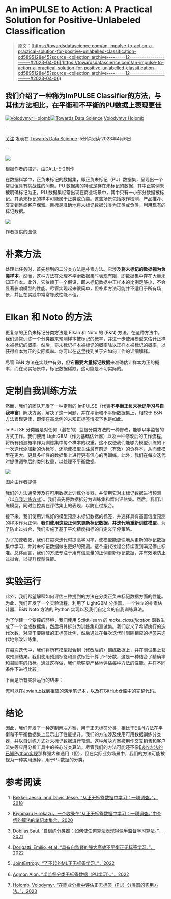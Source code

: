 # **An imPULSE to Action: A Practical Solution for Positive-Unlabeled Classification**

> 原文：[https://towardsdatascience.com/an-impulse-to-action-a-practical-solution-for-positive-unlabelled-classification-cd5895128e45?source=collection_archive---------12-----------------------#2023-04-06](https://towardsdatascience.com/an-impulse-to-action-a-practical-solution-for-positive-unlabelled-classification-cd5895128e45?source=collection_archive---------12-----------------------#2023-04-06)

## 我们介绍了一种称为**ImPULSE Classifier**的方法，与其他方法相比，在平衡和不平衡的PU数据上表现更佳

[](https://wldmrgml.medium.com/?source=post_page-----cd5895128e45--------------------------------)[![Volodymyr Holomb](../Images/ff4a34f4dc4ee397d4d30512aa8f177c.png)](https://wldmrgml.medium.com/?source=post_page-----cd5895128e45--------------------------------)[](https://towardsdatascience.com/?source=post_page-----cd5895128e45--------------------------------)[![Towards Data Science](../Images/a6ff2676ffcc0c7aad8aaf1d79379785.png)](https://towardsdatascience.com/?source=post_page-----cd5895128e45--------------------------------) [Volodymyr Holomb](https://wldmrgml.medium.com/?source=post_page-----cd5895128e45--------------------------------)

·

[关注](https://medium.com/m/signin?actionUrl=https%3A%2F%2Fmedium.com%2F_%2Fsubscribe%2Fuser%2F95923fba037b&operation=register&redirect=https%3A%2F%2Ftowardsdatascience.com%2Fan-impulse-to-action-a-practical-solution-for-positive-unlabelled-classification-cd5895128e45&user=Volodymyr+Holomb&userId=95923fba037b&source=post_page-95923fba037b----cd5895128e45---------------------post_header-----------) 发表在 [Towards Data Science](https://towardsdatascience.com/?source=post_page-----cd5895128e45--------------------------------) ·5分钟阅读·2023年4月6日[](https://medium.com/m/signin?actionUrl=https%3A%2F%2Fmedium.com%2F_%2Fvote%2Ftowards-data-science%2Fcd5895128e45&operation=register&redirect=https%3A%2F%2Ftowardsdatascience.com%2Fan-impulse-to-action-a-practical-solution-for-positive-unlabelled-classification-cd5895128e45&user=Volodymyr+Holomb&userId=95923fba037b&source=-----cd5895128e45---------------------clap_footer-----------)

--

[](https://medium.com/m/signin?actionUrl=https%3A%2F%2Fmedium.com%2F_%2Fbookmark%2Fp%2Fcd5895128e45&operation=register&redirect=https%3A%2F%2Ftowardsdatascience.com%2Fan-impulse-to-action-a-practical-solution-for-positive-unlabelled-classification-cd5895128e45&source=-----cd5895128e45---------------------bookmark_footer-----------)![](../Images/344834119473633b29719a471ec76bee.png)

根据作者的描述，由DALL-E-2制作

在数据科学中，正负未标记的数据集，即正负未标记（PU）数据集，呈现出一个常见但具有挑战性的问题。PU 数据集的特点是存在未标记的数据，其中正实例未被明确标记为正。PU 数据集经常出现在商业场景中，其中只有一小部分数据被标记。其余未标记的样本可能属于正类或负类。这些场景包括欺诈检测、产品推荐、交叉销售或客户保留。目标是准确地将未标记数据分类为正类或负类，利用现有的标记数据。

![](../Images/a5ef4cb61b34b96594b8ded20e60fdad.png)

作者提供的图像

# 朴素方法

处理此任务时，首先想到的二分类方法是朴素方法。它涉及**将未标记的数据视为负类样本**。然而，这种方法在处理不平衡数据集时表现有限，即数据集中存在大量未知正样本。此外，它依赖于一个假设，即未标记数据中正样本的比例足够小，不会显著影响模型的性能。尽管实现起来很简单，但朴素方法可能并不适用于所有场景，并且在实践中常常导致性能不佳。

# Elkan 和 Noto 的方法

更复杂的正负未标记分类方法是 Elkan 和 Noto 的 (E&N) 方法。在这种方法中，我们通常训练一个分类器来预测样本被标记的概率，并进一步使用模型来估计正样本被标记的概率。然后，将未标记样本被标记的概率除以正样本被标记的概率，以获得样本为正的实际概率。你可以在[这里](/semi-supervised-classification-of-unlabeled-data-pu-learning-81f96e96f7cb)找到关于它如何工作的详细解释。

尽管 E&N 方法在实践中有效，但**它需要大量标记数据**来准确估计样本为正的概率，而在现实场景中，标记数据稀缺，这可能是不切实际的。

# 定制自我训练方法

然而，我们的团队开发了一种定制的 ImPULSE（代表**不平衡正负未标记学习与自我丰富**）解决方案，解决了这一问题，并在平衡和不平衡数据集上，相较于 E&N 方法表现更佳，即使在高比例的未知正标签情况下也是如此。

ImPULSE 分类器是对任何（潜在的）监督分类方法的一种修改，能够以半监督的方式工作。我们使用 LightGBM（作为基础估计器）以及一种修改后的工作流程，将所有预测概率作为训练集中每个样本的权重。这不仅使我们能够为模型训练的下一次迭代添加新的伪标签，还能使模型关注最有前途（有效）的负样本，从而使模型在更大、更具多样性的数据集上进行更有信心的再训练。此外，我们在每次迭代时提供调整后的类别权重，以处理不平衡数据。

![](../Images/7d7e29f5379a9a275233aac8fe40915b.png)

图片由作者提供

我们的方法通常涉及在可用数据上训练分类器，并使用它对未标记数据进行预测（以[自我训练方式](https://www.altexsoft.com/blog/semi-supervised-learning/)）。我们首先将数据拆分为训练集和留出评估集。然后，我们训练模型，同时监控其在评估集上的表现，以防止过拟合。

接下来，我们使用训练好的模型预测未标记数据的标签，并选择具有高置信度预测的样本作为正例。**我们使用这些正例来更新标记数据，并迭代地重新训练模型**。为了防止过拟合，我们实施了基于平均精度指标的自定义早停策略。

为了加速收敛，我们在每次迭代时提高学习率，使模型能更快地从更新的标记数据集中学习，并对未标记数据做出更好的预测。这个迭代过程会持续直到满足停止标准。总体而言，我们的方法专注于用有信息量的正例更新标记数据，并有效地防止过拟合，以提升模型性能。

# 实验运行

此外，我们希望解释如何评估三种提到的方法在分类正负未标记数据方面的性能。为此，我们开发了一个实验流程，利用了 LightGBM 分类器、一个独立的朴素估计器、E&N Noto 方法的 Python 实现以及我们自定义的自我训练算法。

为了创建一个受控的环境，我们使用 Scikit-learn 的 *make_classification* 函数生成了一个合成数据集，然后将其拆分为训练集和测试集。我们定义了希望执行的迭代次数，对应于要隐藏的正标签比例，然后通过在每次迭代时删除相应的标签来迭代地修改训练集。

在每次迭代中，我们将所有模型拟合到（修改后的）训练数据上，并在测试集上获取预测结果。我们使用预测标签和测试标签计算了F1分数，这是一种结合了精确率和召回率的指标。通过这样做，我们能够更严格地评估每种方法的性能，并在不同条件下进行比较。

下面是所有实验运行的结果：

您可以在[Jovian上找到相应的演示笔记本](https://jovian.com/wldmrgml/impulse-demo-git)，以及在[GitHub仓库中的完整代码](https://github.com/woldemarg/self_training_pu.git)。

# 结论

因此，我们开发了一种定制解决方案，用于正无标签分类，相比于E＆N方法在平衡和不平衡数据集上显示出了性能提升。我们的方法涉及使用可用数据训练分类器，并以自训练方式对未标记数据进行预测。这种解决方案被用作交叉销售和客户流失等应用分析工具中的核心分类算法。尽管我们的方法可能还不像[E＆N方法的已知Python实现](https://pulearn.github.io/pulearn/doc/pulearn/)那样强大和通用（但），但在实际业务场景中，我们的方法可能被视为一种实用选择，用于PU数据的分类。

# 参考阅读

1.  [Bekker Jessa, and Davis Jesse. “从正无标签数据中学习：一项调查。”，2018](https://doi.org/10.48550/arXiv.1811.04820)

1.  [Kiyomaru Hirokazu，一个收录在“从正无标签数据中学习：一项调查。”中介绍的算法的笔记本集合，2020](https://github.com/hkiyomaru/pu-learning)

1.  [Dobilas Saul. “自训练分类器：如何使任何算法表现得像半监督学习算法。”，2021](/self-training-classifier-how-to-make-any-algorithm-behave-like-a-semi-supervised-one-2958e7b54ab7)

1.  [Dorigatti, Emilio, et al. “具有自监督的强大高效不平衡正无标签学习。”，2022](https://doi.org/10.48550/arXiv.2209.02459)

1.  [JointEntropy. “了不起的ML正无标签学习。”，2022](https://github.com/JointEntropy/awesome-ml-pu-learning)

1.  [Agmon Alon. “半监督分类无标签数据（PU学习）。”，2022](/semi-supervised-classification-of-unlabeled-data-pu-learning-81f96e96f7cb)

1.  [Holomb, Volodymyr. “在商业分析中评估正无标签（PU）分类器的实用方法。”，2023](/a-practical-approach-to-evaluating-positive-unlabeled-pu-classifiers-in-real-world-business-66e074bb192f)
